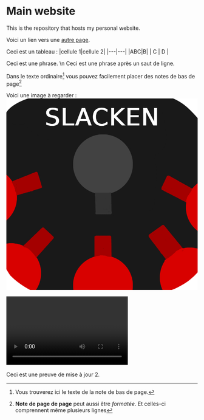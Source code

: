 # Main website
This is the repository that hosts my personal website.

Voici un lien vers une [autre page](./another-page.md).

Ceci est un tableau :
|cellule 1|cellule 2|
|---|---|
|ABC|B|
|    C    |    D    |

Ceci est une phrase. \n Ceci est une phrase après un saut de ligne.

Dans le texte ordinaire[^1] vous pouvez facilement placer des notes de bas de page[^2]

Voici une image à regarder : 
[![Ceci est un texte survolé](./Images/Slacken_1.png)](./another-page.html)

<video width="320" height="180" controls>
  <source src="./Videos/TrailerRock'n'Fall.mp4" type="video/mp4">
</video>

Ceci est une preuve de mise à jour 2.

[^1]: Vous trouverez ici le texte de la note de bas de page.
 [^2]: **Note de page de page** peut aussi être *formatée*.
Et celles-ci comprennent même plusieurs lignes
